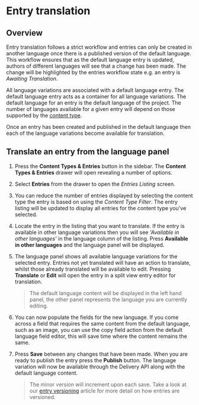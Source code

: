 # Entry translation

## Overview
Entry translation follows a strict workflow and entries can only be created in another language once there is a published version of the default language. This workflow ensures that as the default language entry is updated, authors of different languages will see that a change has been made. The change will be highlighted by the entries workflow state e.g. an entry is *Awaiting Translation*.

All language variations are associated with a default language entry. The default language entry acts as a container for all language variations. The default language for an entry is the default language of the project. The number of languages available for a given entry will depend on those supported by the [content type](/content-types/enable-disable-languages.md).

Once an entry has been created and published in the default language then each of the language variations become available for translation.

## Translate an entry from the language panel
1. Press the **Content Types & Entries** button in the sidebar. The **Content Types & Entries** drawer will open revealing a number of options.
2. Select **Entries** from the drawer to open the *Entries Listing* screen.
3. You can reduce the number of entries displayed by selecting the content type the entry is based on using the *Content Type Filter*. The entry listing will be updated to display all entries for the content type you've selected.
4. Locate the entry in the listing that you want to translate. If the entry is available in other language variations then you will see *'Available in other languages'* in the language column of the listing. Press **Available in other languages** and the language panel will be displayed.
5. The language panel shows all available language variations for the selected entry. Entries not yet translated will have an action to translate, whilst those already translated will be available to edit. Pressing **Translate** or **Edit** will open the entry in a split view entry editor for translation.
	
	> The default language content will be displayed in the left hand panel, the other panel represents the language you are currently editing.

6. You can now populate the fields for the new language. If you come across a field that requires the same content from the default language, such as an image, you can use the copy field action from the default language field editor, this will save time where the content remains the same.
7. Press **Save** between any changes that have been made. When you are ready to publish the entry press the **Publish** button. The language variation will now be available through the Delivery API along with the default language content.

	> The minor version will increment upon each save. Take a look at our [entry versioning](/entries/entry-versioning.md) article for more detail on how entries are versioned.
